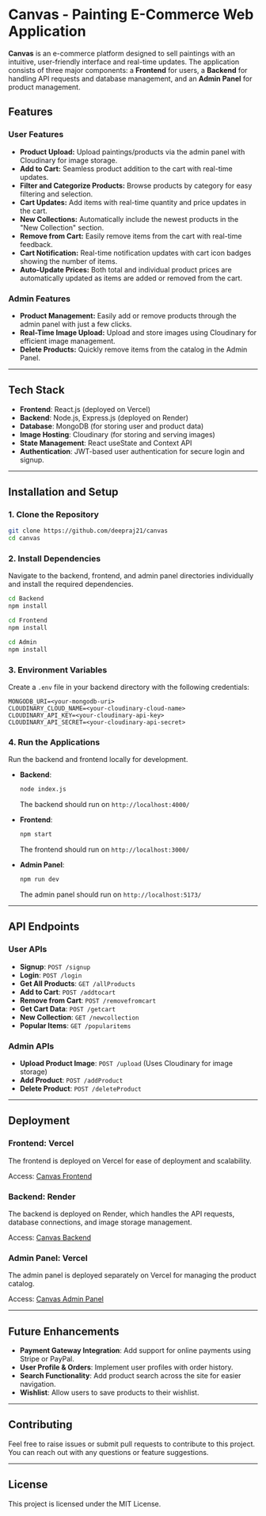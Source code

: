 # Canvas - Painting E-Commerce Web Application

**Canvas** is an e-commerce platform designed to sell paintings with an intuitive, user-friendly interface and real-time updates. The application consists of three major components: a **Frontend** for users, a **Backend** for handling API requests and database management, and an **Admin Panel** for product management.


## Features

### **User Features**
- **Product Upload:** Upload paintings/products via the admin panel with Cloudinary for image storage.
- **Add to Cart:** Seamless product addition to the cart with real-time updates.
- **Filter and Categorize Products:** Browse products by category for easy filtering and selection.
- **Cart Updates:** Add items with real-time quantity and price updates in the cart.
- **New Collections:** Automatically include the newest products in the "New Collection" section.
- **Remove from Cart:** Easily remove items from the cart with real-time feedback.
- **Cart Notification:** Real-time notification updates with cart icon badges showing the number of items.
- **Auto-Update Prices:** Both total and individual product prices are automatically updated as items are added or removed from the cart.
  
### **Admin Features**
- **Product Management:** Easily add or remove products through the admin panel with just a few clicks.
- **Real-Time Image Upload:** Upload and store images using Cloudinary for efficient image management.
- **Delete Products:** Quickly remove items from the catalog in the Admin Panel.

---

## Tech Stack

- **Frontend**: React.js (deployed on Vercel)
- **Backend**: Node.js, Express.js (deployed on Render)
- **Database**: MongoDB (for storing user and product data)
- **Image Hosting**: Cloudinary (for storing and serving images)
- **State Management**: React useState and Context API
- **Authentication**: JWT-based user authentication for secure login and signup.

---

## Installation and Setup

### **1. Clone the Repository**
```bash
git clone https://github.com/deepraj21/canvas
cd canvas
```

### **2. Install Dependencies**
Navigate to the backend, frontend, and admin panel directories individually and install the required dependencies.

```bash
cd Backend
npm install
```

```bash
cd Frontend
npm install
```

```bash
cd Admin
npm install
```

### **3. Environment Variables**
Create a `.env` file in your backend directory with the following credentials:

```
MONGODB_URI=<your-mongodb-uri>
CLOUDINARY_CLOUD_NAME=<your-cloudinary-cloud-name>
CLOUDINARY_API_KEY=<your-cloudinary-api-key>
CLOUDINARY_API_SECRET=<your-cloudinary-api-secret>
```

### **4. Run the Applications**
Run the backend and frontend locally for development.

- **Backend**:
  ```bash
  node index.js
  ```
  The backend should run on `http://localhost:4000/`

- **Frontend**:
  ```bash
  npm start
  ```
  The frontend should run on `http://localhost:3000/`

- **Admin Panel**:
  ```bash
  npm run dev
  ```
  The admin panel should run on `http://localhost:5173/`

---

## API Endpoints

### **User APIs**

- **Signup**: `POST /signup`
- **Login**: `POST /login`
- **Get All Products**: `GET /allProducts`
- **Add to Cart**: `POST /addtocart`
- **Remove from Cart**: `POST /removefromcart`
- **Get Cart Data**: `POST /getcart`
- **New Collection**: `GET /newcollection`
- **Popular Items**: `GET /popularitems`

### **Admin APIs**

- **Upload Product Image**: `POST /upload` (Uses Cloudinary for image storage)
- **Add Product**: `POST /addProduct`
- **Delete Product**: `POST /deleteProduct`

---

## Deployment

### **Frontend**: Vercel

The frontend is deployed on Vercel for ease of deployment and scalability. 

Access: [Canvas Frontend](https://canvas-v1.vercel.app/)

### **Backend**: Render

The backend is deployed on Render, which handles the API requests, database connections, and image storage management.

Access: [Canvas Backend](https://canvas-backend-vgcc.onrender.com/)

### **Admin Panel**: Vercel

The admin panel is deployed separately on Vercel for managing the product catalog.

Access: [Canvas Admin Panel](https://canvas-admin-panel.vercel.app/)

---

## Future Enhancements

- **Payment Gateway Integration**: Add support for online payments using Stripe or PayPal.
- **User Profile & Orders**: Implement user profiles with order history.
- **Search Functionality**: Add product search across the site for easier navigation.
- **Wishlist**: Allow users to save products to their wishlist.
  
---

## Contributing

Feel free to raise issues or submit pull requests to contribute to this project. You can reach out with any questions or feature suggestions.

---

## License

This project is licensed under the MIT License.
